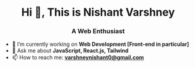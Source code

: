  <h1 align="center">Hi 👋, This is Nishant Varshney</h1>
<h3 align="center">A Web Enthusiast</h3>

- 🔭 I’m currently working on **Web Development [Front-end in particular]**
- 💬 Ask me about **JavaScript, React.js, Tailwind**
- 📫 How to reach me: **varshneynishant0@gmail.com**
